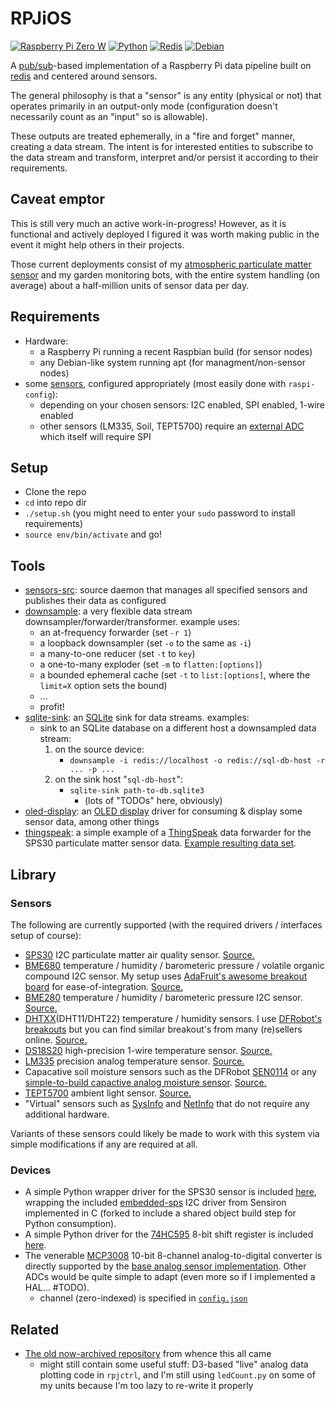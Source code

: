 # RPJiOS

[![Raspberry Pi Zero W](https://www.vectorlogo.zone/logos/raspberrypi/raspberrypi-ar21.svg)](https://www.raspberrypi.org/)
[![Python](https://www.vectorlogo.zone/logos/python/python-ar21.svg)](https://www.python.org/)
[![Redis](https://www.vectorlogo.zone/logos/redis/redis-ar21.svg)](https://redis.io/)
[![Debian](https://www.vectorlogo.zone/logos/debian/debian-ar21.svg)](https://www.raspbian.org/)

A [pub/sub](https://en.wikipedia.org/wiki/Publish–subscribe_pattern)-based implementation of a 
Raspberry Pi data pipeline built on [redis](https://redis.io) and centered around sensors.

The general philosophy is that a "sensor" is any entity (physical or not) that operates primarily
in an output-only mode (configuration doesn't necessarily count as an "input" so is allowable).

These outputs are treated ephemerally, in a "fire and forget" manner, creating a data stream.
The intent is for interested entities to subscribe to the data stream and transform, interpret 
and/or persist it according to their requirements.

## Caveat emptor

This is still very much an active work-in-progress! However, as it is functional and actively deployed I figured it was worth making public in the event it might help others in their projects.

Those current deployments consist of my [atmospheric particulate matter sensor](https://www.hackster.io/rpj/atmospheric-particulate-matter-environmental-sensing-fb31a1) and my garden monitoring bots, with the entire system handling (on average) about a half-million units of sensor data per day.

## Requirements

* Hardware:
	* a Raspberry Pi running a recent Raspbian build (for sensor nodes)
	* any Debian-like system running apt (for managment/non-sensor nodes)
* some [sensors](#sensors), configured appropriately (most easily done with `raspi-config`):
	* depending on your chosen sensors: I2C enabled, SPI enabled, 1-wire enabled
	* other sensors (LM335, Soil, TEPT5700) require an [external ADC](#devices) which itself will require SPI

## Setup

* Clone the repo
* `cd` into repo dir
* `./setup.sh` (you might need to enter your `sudo` password to install requirements)
* `source env/bin/activate` and go!

## Tools

* [sensors-src](bin/sensors-src): source daemon that manages all specified sensors and publishes their data as configured
* [downsample](bin/downsample): a very flexible data stream downsampler/forwarder/transformer. example uses:
	* an at-frequency forwarder (set `-r 1`)
	* a loopback downsampler (set `-o` to the same as `-i`)
	* a many-to-one reducer (set `-t` to `key`)
	* a one-to-many exploder (set `-m` to `flatten:[options]`)
	* a bounded ephemeral cache (set `-t` to `list:[options]`, where the `limit=X` option sets the bound)
	* ...
	* profit!
* [sqlite-sink](bin/sqlite-sink): an [SQLite](https://www.sqlite.org) sink for data streams. examples:
	* sink to an SQLite database on a different host a downsampled data stream:
		1. on the source device:
			* `downsample -i redis://localhost -o redis://sql-db-host -r ... -p ...`
		2. on the sink host "`sql-db-host`":
			* `sqlite-sink path-to-db.sqlite3`
				* (lots of "TODOs" here, obviously) 
* [oled-display](bin/oled-display): an [OLED display](https://www.adafruit.com/product/661) driver for consuming & display some sensor data, among other things
* [thingspeak](bin/thingspeak): a simple example of a [ThingSpeak](http://thingspeak.com) data forwarder for the SPS30 particulate matter sensor data. [Example resulting data set](https://thingspeak.com/channels/655525).

## Library

### Sensors

The following are currently supported (with the required drivers / interfaces setup of course):

* [SPS30](https://www.sensirion.com/en/environmental-sensors/particulate-matter-sensors-pm25/) I2C particulate matter air quality sensor. [Source.](https://github.com/rpj/rpi/blob/master/lib/rpjios/sensors/SPS30.py)
* [BME680](https://cdn-shop.adafruit.com/product-files/3660/BME680.pdf) temperature / humidity / barometeric pressure / volatile organic compound I2C sensor. My setup uses [AdaFruit's awesome breakout board](https://www.adafruit.com/product/3660) for ease-of-integration. [Source.](https://github.com/rpj/rpi/blob/master/lib/rpjios/sensors/BME680.py)
* [BME280](https://www.bosch-sensortec.com/bst/products/all_products/bme280) temperature / humidity / barometeric pressure I2C sensor. [Source.](https://github.com/rpj/rpi/blob/master/lib/rpjios/sensors/BME280.py)
* [DHTXX](https://www.mouser.com/ds/2/737/dht-932870.pdf)(DHT11/DHT22) temperature / humidity sensors. I use [DFRobot's](https://www.dfrobot.com/product-1102.html) [breakouts](https://www.dfrobot.com/product-174.html) but you can find similar breakout's from many (re)sellers online. [Source.](https://github.com/rpj/rpi/blob/master/lib/rpjios/sensors/DHTXX.py)
* [DS18S20](https://datasheets.maximintegrated.com/en/ds/DS18S20.pdf) high-precision 1-wire temperature sensor. [Source.](https://github.com/rpj/rpi/blob/master/lib/rpjios/sensors/DS18S20.py)
* [LM335](http://www.ti.com/lit/ds/symlink/lm335.pdf) precision analog temperature sensor. [Source.](https://github.com/rpj/rpi/blob/master/lib/rpjios/sensors/LM335.py)
* Capacative soil moisture sensors such as the DFRobot [SEN0114](https://www.dfrobot.com/product-599.html) or any [simple-to-build capactive analog moisture sensor](http://gardenbot.org/howTo/soilMoisture/). [Source.](https://github.com/rpj/rpi/blob/master/lib/rpjios/sensors/Soil.py)
* [TEPT5700](https://www.vishay.com/docs/81321/tept5700.pdf) ambient light sensor. [Source.](https://github.com/rpj/rpi/blob/master/lib/rpjios/sensors/TEPT5700.py)
* "Virtual" sensors such as [SysInfo](https://github.com/rpj/rpi/blob/master/lib/rpjios/sensors/SysInfo.py) and [NetInfo](https://github.com/rpj/rpi/blob/master/lib/rpjios/sensors/NetInfo.py) that do not require any additional hardware.

Variants of these sensors could likely be made to work with this system via simple modifications if any are required at all.

### Devices

* A simple Python wrapper driver for the SPS30 sensor is included [here](https://github.com/rpj/rpi/blob/master/lib/rpjios/devices/SPS30.py), wrapping the included [embedded-sps](https://github.com/rpj/embedded-sps/tree/1aabaead20059262d66e113d511157c6fda4133a) I2C driver from Sensiron implemented in C (forked to include a shared object build step for Python consumption). 
* A simple Python driver for the [74HC595](http://www.ti.com/lit/ds/symlink/sn74hc595.pdf) 8-bit shift register is included [here](https://github.com/rpj/rpi/blob/master/lib/rpjios/devices/74HC595.py).
* The venerable [MCP3008](http://ww1.microchip.com/downloads/en/devicedoc/21295c.pdf) 10-bit 8-channel analog-to-digital converter is directly supported by the [base analog sensor implementation](https://github.com/rpj/rpi/blob/master/lib/rpjios/AnalogBase.py). Other ADCs would be quite simple to adapt (even more so if I implemented a HAL... #TODO).
	* channel (zero-indexed) is specified in [`config.json`](https://github.com/rpj/rpi/blob/master/config.json#L62)

## Related

* [The old now-archived repository](https://github.com/rpj/rpi.archive) from whence this all came
	* might still contain some useful stuff: D3-based "live" analog data plotting code in `rpjctrl`, and I'm still using `ledCount.py` on some of my units because I'm too lazy to re-write it properly
